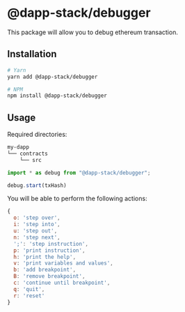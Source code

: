 # @dapp-stack/debugger

This package will allow you to debug ethereum transaction.

## Installation

```sh
# Yarn
yarn add @dapp-stack/debugger

# NPM
npm install @dapp-stack/debugger
```

## Usage

Required directories:

```sh
my-dapp
└── contracts
    └── src
```

```js
import * as debug from "@dapp-stack/debugger";

debug.start(txHash)
```

You will be able to perform the following actions:

```js
{
  o: 'step over',
  i: 'step into',
  u: 'step out',
  n: 'step next',
  ';': 'step instruction',
  p: 'print instruction',
  h: 'print the help',
  v: 'print variables and values',
  b: 'add breakpoint',
  B: 'remove breakpoint',
  c: 'continue until breakpoint',
  q: 'quit',
  r: 'reset'
}
```
